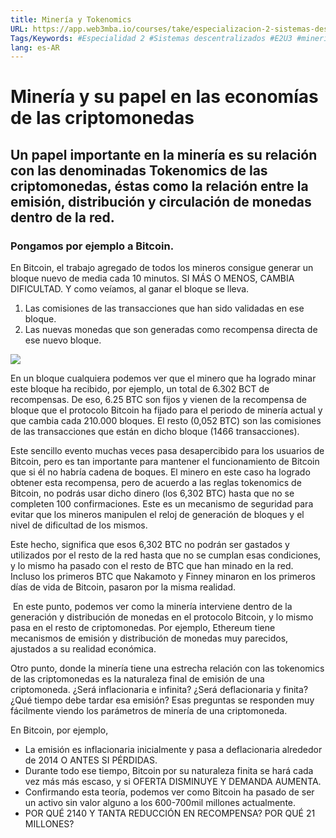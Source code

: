 ```yaml
---
title: Minería y Tokenomics
URL: https://app.web3mba.io/courses/take/especializacion-2-sistemas-descentralizados/texts/37918923-02-mineria-y-tokenomics
Tags/Keywords: #Especialidad 2 #Sistemas descentralizados #E2U3 #mineria y seguridad en blockchain #mineria en blockchain #seguridad en blockchain #
lang: es-AR
---
```

# Minería y su papel en las economías de las criptomonedas

## Un papel importante en la minería es su relación con las denominadas Tokenomics de las criptomonedas, éstas como la relación entre la emisión, distribución y circulación de monedas dentro de la red.

### Pongamos por ejemplo a Bitcoin. 

En Bitcoin, el trabajo agregado de todos los mineros consigue generar un bloque nuevo de media cada 10 minutos. SI MÁS O MENOS, CAMBIA DIFICULTAD. Y como veíamos, al ganar el bloque se lleva.

1. Las comisiones de las transacciones que han sido validadas en ese bloque.
2. Las nuevas monedas que son generadas como recompensa directa de ese nuevo bloque.

  

![](https://files.cdn.thinkific.com/file_uploads/636320/images/122/38f/7fc/Sin_ti%CC%81tulo-2_Mesa_de_trabajo_1.png)

  

En un bloque cualquiera podemos ver que el minero que ha logrado minar este bloque ha recibido, por ejemplo, un total de 6.302 BCT de recompensas. De eso, 6.25 BTC son fijos y vienen de la recompensa de bloque que el protocolo Bitcoin ha fijado para el periodo de minería actual y que cambia cada 210.000 bloques. El resto (0,052 BTC) son las comisiones de las transacciones que están en dicho bloque (1466 transacciones). 

Este sencillo evento muchas veces pasa desapercibido para los usuarios de Bitcoin, pero es tan importante para mantener el funcionamiento de Bitcoin que si él no habría cadena de boques. El minero en este caso ha logrado obtener esta recompensa, pero de acuerdo a las reglas tokenomics de Bitcoin, no podrás usar dicho dinero (los 6,302 BTC) hasta que no se completen 100 confirmaciones. Este es un mecanismo de seguridad para evitar que los mineros manipulen el reloj de generación de bloques y el nivel de dificultad de los mismos. 

Este hecho, significa que esos 6,302 BTC no podrán ser gastados y utilizados por el resto de la red hasta que no se cumplan esas condiciones, y lo mismo ha pasado con el resto de BTC que han minado en la red. Incluso los primeros BTC que Nakamoto y Finney minaron en los primeros días de vida de Bitcoin, pasaron por la misma realidad. 

 En este punto, podemos ver como la minería interviene dentro de la generación y distribución de monedas en el protocolo Bitcoin, y lo mismo pasa en el resto de criptomonedas. Por ejemplo, Ethereum tiene mecanismos de emisión y distribución de monedas muy parecidos, ajustados a su realidad económica. 

Otro punto, donde la minería tiene una estrecha relación con las tokenomics de las criptomonedas es la naturaleza final de emisión de una criptomoneda. ¿Será inflacionaria e infinita? ¿Será deflacionaria y finita? ¿Qué tiempo debe tardar esa emisión? Esas preguntas se responden muy fácilmente viendo los parámetros de minería de una criptomoneda.

En Bitcoin, por ejemplo,

- La emisión es inflacionaria inicialmente y pasa a deflacionaria alrededor de 2014 O ANTES SI PÉRDIDAS. 
- Durante todo ese tiempo, Bitcoin por su naturaleza finita se hará cada vez más más escaso, y si OFERTA DISMINUYE Y DEMANDA AUMENTA. 
- Confirmando esta teoría, podemos ver como Bitcoin ha pasado de ser un activo sin valor alguno a los 600-700mil millones actualmente.
- POR QUÉ 2140 Y TANTA REDUCCIÓN EN RECOMPENSA? POR QUÉ 21 MILLONES?